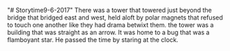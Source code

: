 "# Storytime9-6-2017" 
There was a tower that towered just beyond the bridge that bridged east and west, held aloft by polar magnets that refused to touch one another like they had drama betwixt them. the tower was a building that was straight as an arrow. It was home to a bug that was a flamboyant star. He passed the time by staring at the clock.